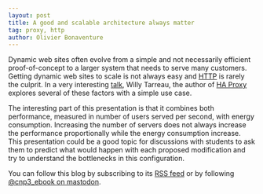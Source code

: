```yaml
---
layout: post
title: A good and scalable architecture always matter
tag: proxy, http
author: Olivier Bonaventure
---
```


Dynamic web sites often evolve from a simple and not necessarily efficient proof-of-concept to a larger system that needs to serve many customers. Getting dynamic web sites to scale is not always easy and [HTTP](https://beta.computer-networking.info/syllabus/default/protocols/http.html) is rarely the culprit. In a very interesting [talk](https://www.haproxy.com/user-spotlight-series/millions-of-rps-in-terms-of-cost-and-energy-savings), Willy Tarreau, the author of [HA Proxy](https://www.haproxy.com) explores several of these factors with a simple use case.

The interesting part of this presentation is that it combines both performance, measured in number of users served per second, with energy consumption. Increasing the number of servers does not always increase the performance proportionally while the energy consumption increase. This presentation could be a good topic for discussions with students to ask them to predict what would happen with each proposed modification and try to understand the bottlenecks in this configuration.
 
 You can follow this blog by subscribing to its [RSS feed](http://blog.computer-networking.info/feed.xml) or by following [@cnp3_ebook on mastodon](https://mastodon.acm.org/@cnp3_ebook). 
 
